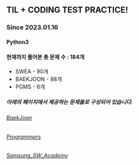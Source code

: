 ## TIL + CODING TEST PRACTICE!
### Since 2023.01.16
#### Python3
#### 현재까지 풀어본 총 문제 수 : 184개
- SWEA - 90개
- BAEKJOON - 88개
- PGMS - 6개

##### 아래의 페이지에서 제공하는 문제들로 구성되어 있습니다.
###### [BaekJoon](https://www.acmicpc.net/)  
###### [Programmers](https://programmers.co.kr/)  
###### [Samsung_SW_Academy](https://swexpertacademy.com/main/main.do)  
